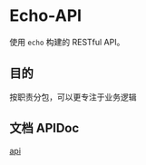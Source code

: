 # Echo-API
  使用 `echo` 构建的 RESTful API。
## 目的
   按职责分包，可以更专注于业务逻辑

## 文档 APIDoc
   [api](https://apidocjs.com)

